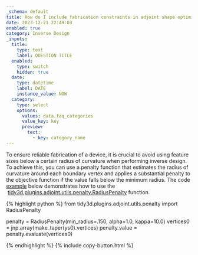```yaml
---
_schema: default
title: How do I include fabrication constraints in adjoint shape optimization?
date: 2023-12-21 22:49:03
enabled: true
category: Inverse Design
_inputs:
  title:
    type: text
    label: QUESTION TITLE
  enabled:
    type: switch
    hidden: true
  date:
    type: datetime
    label: DATE
    instance_value: NOW
  category:
    type: select
    options:
      values: data.faq_categories
      value_key: key
      preview:
        text:
          - key: category_name
---
```

<div><p>To ensure reliable fabrication of a device, it is crucial to avoid using feature sizes below a certain radius of curvature when performing inverse design. To achieve this, you can use a penalty function that estimates the radius of curvature around each boundary vertex and applies a substantial penalty to the objective function if the value falls below the minimum radius. The code <a href="https://www.flexcompute.com/tidy3d/examples/notebooks/AdjointPlugin5BoundaryGradients/">example</a> below demonstrates how to use the &nbsp;<a target="_blank" rel="noopener" href="https://docs.flexcompute.com/projects/tidy3d/en/latest/_autosummary/tidy3d.plugins.adjoint.utils.penalty.RadiusPenalty.html">tidy3d.plugins.adjoint.utils.penalty.RadiusPenalty</a> function.</p><div markdown class="code-snippet">{% highlight python %}
from tidy3d.plugins.adjoint.utils.penalty import RadiusPenalty

penalty = RadiusPenalty(min_radius=.150, alpha=1.0, kappa=10.0)
vertices0 = jnp.array(make_taper(ys0).vertices)
penalty_value = penalty.evaluate(vertices0)

{% endhighlight %}
{% include copy-button.html %}</div><p> </p></div>

<div> </div>

<div> </div>